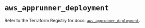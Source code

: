 # `aws_apprunner_deployment`

Refer to the Terraform Registry for docs: [`aws_apprunner_deployment`](https://registry.terraform.io/providers/hashicorp/aws/5.89.0/docs/resources/apprunner_deployment).
